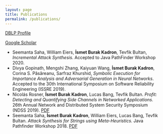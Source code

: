 ```yaml
---
layout: page
title: Publications
permalink: /publications/
---
```


[DBLP Profile](https://dblp.uni-trier.de/pers/hd/k/Kadron:Ismet_Burak)

[Google Scholar](https://scholar.google.com/citations?user=mQCKsWMAAAAJ&hl=en)
* Seemanta Saha, William Eiers, **İsmet Burak Kadron**, Tevfik Bultan, _Incremental Attack Synthesis_.  Accepted to Java PathFinder Workshop 2020.
* Divya Gopinath,  Mengshi Zhang,  Kaiyuan Wang, **İsmet Burak Kadron**, Corina S. Păsăreanu, Sarfraz Khurshid, _Symbolic Execution for Importance Analysis and Adversarial Generation in Neural Networks_. Accepted to the 30th International Symposium on Software Reliability Engineering (ISSRE 2019).
* Nicolás Rosner, **İsmet Burak Kadron**, Lucas Bang, Tevfik Bultan. _Profit: Detecting and Quantifying Side Channels in Networked Applications._ 26th Annual Network and Distributed System Security Symposium (NDSS 2019). [PDF](/publications/Profit-NDSS2019.pdf)
* Seemanta Saha, **İsmet Burak Kadron**, William Eiers, Lucas Bang, Tevfik Bultan. _Attack Synthesis for Strings using Meta-Heuristics._ Java Pathfinder Workshop 2018. [PDF](/publications/StringAttack-JPF2018.pdf)
